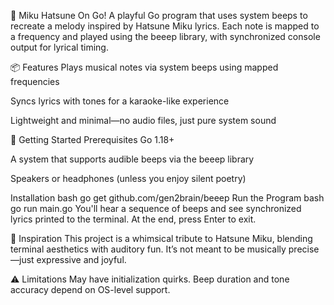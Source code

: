 🎵 Miku Hatsune On Go!
A playful Go program that uses system beeps to recreate a melody inspired by Hatsune Miku lyrics. Each note is mapped to a frequency and played using the beeep library, with synchronized console output for lyrical timing.

📦 Features
Plays musical notes via system beeps using mapped frequencies

Syncs lyrics with tones for a karaoke-like experience

Lightweight and minimal—no audio files, just pure system sound

🚀 Getting Started
Prerequisites
Go 1.18+

A system that supports audible beeps via the beeep library

Speakers or headphones (unless you enjoy silent poetry)

Installation
bash
go get github.com/gen2brain/beeep
Run the Program
bash
go run main.go
You'll hear a sequence of beeps and see synchronized lyrics printed to the terminal. At the end, press Enter to exit.

📝 Inspiration
This project is a whimsical tribute to Hatsune Miku, blending terminal aesthetics with auditory fun. It’s not meant to be musically precise—just expressive and joyful.

⚠️ Limitations
May have initialization quirks.
Beep duration and tone accuracy depend on OS-level support.
